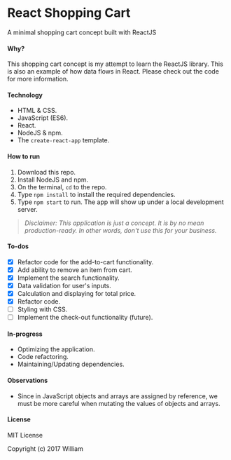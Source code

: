 # React Shopping Cart
A minimal shopping cart concept built with ReactJS

#### Why?

This shopping cart concept is my attempt to learn the ReactJS library. This is also an example of how data flows in React. Please check out the code for more information.

#### Technology

- HTML & CSS.
- JavaScript (ES6).
- React.
- NodeJS & npm.
- The `create-react-app` template.

#### How to run

1. Download this repo.
2. Install NodeJS and npm.
3. On the terminal, `cd` to the repo.
4. Type `npm install` to install the required dependencies.
5. Type `npm start` to run. The app will show up under a local development server.

> *Disclaimer: This application is just a concept. It is by no mean production-ready. In other words, don't use this for your business.*

#### To-dos

- [x] Refactor code for the add-to-cart functionality.
- [x] Add ability to remove an item from cart.
- [x] Implement the search functionality.
- [x] Data validation for user's inputs.
- [x] Calculation and displaying for total price.
- [x] Refactor code.
- [ ] Styling with CSS.
- [ ] Implement the check-out functionality (future).

#### In-progress

- Optimizing the application.
- Code refactoring.
- Maintaining/Updating dependencies.

#### Observations

- Since in JavaScript objects and arrays are assigned by reference, we must be more careful when mutating the values of objects and arrays.

#### License

MIT License

Copyright (c) 2017 William
